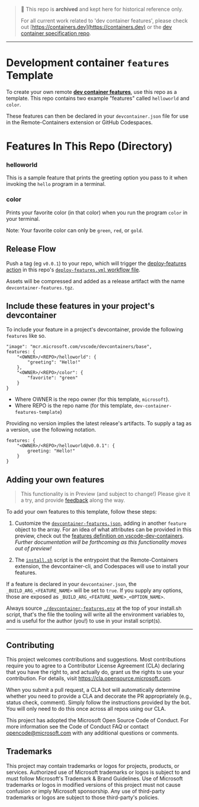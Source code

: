 > 👋 This repo is **archived** and kept here for historical reference only.  
>
> For all current work related to 'dev container features', please check out [https://containers.dev](https://containers.dev) or the [dev container specification repo](https://github.com/devcontainers/spec).

-------

# Development container `features` Template

To create your own remote [**dev container features**](https://code.visualstudio.com/docs/remote/containers#_dev-container-features-preview), use this repo as a template.  This repo contains two example "features" called `helloworld` and `color`.  

These features can then be declared in your `devcontainer.json` file for use in the Remote-Containers extension or GitHub Codespaces.


# Features In This Repo (Directory)

### helloworld

This is a sample feature that prints the greeting option you pass to it when invoking the `hello` program in a terminal.

### color

Prints your favorite color (in that color) when you run the program `color` in your terminal. 

Note: Your favorite color can only be `green`, `red`, or `gold`.

## Release Flow

Push a tag (eg `v0.0.1`) to your repo, which will trigger the [deploy-features action](https://github.com/microsoft/publish-dev-container-features-action) in this repo's [`deploy-features.yml` workflow file](https://github.com/microsoft/dev-container-features-template/blob/main/.github/workflows/deploy-features.yml).

Assets will be compressed and added as a release artifact with the name `devcontainer-features.tgz`. 

## Include these features in your project's devcontainer 

To include your feature in a project's devcontainer, provide the following `features` like so.

```jsonc
"image": "mcr.microsoft.com/vscode/devcontainers/base",
features: {
    "<OWNER>/<REPO>/helloworld": {
        "greeting": "Hello!"
    },
    "<OWNER>/<REPO>/color": {
        "favorite": "green" 
    }
}
```

- Where OWNER is the repo owner (for this template, `microsoft`).
- Where REPO is the repo name (for this template, `dev-container-features-template`)

Providing no version implies the latest release's artifacts.  To supply a tag as a version, use the following notation.

```jsonc
features: {
    "<OWNER>/<REPO>/helloworld@v0.0.1": {
        greeting: "Hello!"
    }
}
```

## Adding your own features

> This functionality is in Preview (and subject to change!) Please give it a try, and provide [feedback](https://github.com/microsoft/dev-container-spec) along the way.

To add your own features to this template, follow these steps:

1. Customize the [`devcontainer-features.json`](https://github.com/microsoft/dev-container-features-template/blob/main/devcontainer-features.json), adding in another `feature` object to the array. For an idea of what attributes can be provided in this preview, check out the [features definition on vscode-dev-containers](https://github.com/microsoft/vscode-dev-containers/blob/main/script-library/container-features/src/devcontainer-features.json).  _Further documentation will be forthcoming as this functionality moves out of preview!_

2. The [`install.sh`](https://github.com/microsoft/dev-container-features-template/blob/main/install.sh) script is the entrypoint that the Remote-Containers extension, the devcontainer-cli, and Codespaces will use to install your features.

If a feature is declared in your `devcontainer.json`,  the `_BUILD_ARG_<FEATURE_NAME>` will be set to `true`.  If you supply any options, those are exposed as `_BUILD_ARG_<FEATURE_NAME>_<OPTION_NAME>`.

Always source [`./devcontainer-features.env`](https://github.com/microsoft/dev-container-features-template/blob/main/install.sh#L9-L11) at the top of your install.sh script, that's the file the tooling will write all the environment variables to, and is useful for the author (you!) to use in your install script(s).

------ 

## Contributing

This project welcomes contributions and suggestions. Most contributions require you to agree to a Contributor License Agreement (CLA) declaring that you have the right to, and actually do, grant us the rights to use your contribution. For details, visit https://cla.opensource.microsoft.com.

When you submit a pull request, a CLA bot will automatically determine whether you need to provide a CLA and decorate the PR appropriately (e.g., status check, comment). Simply follow the instructions provided by the bot. You will only need to do this once across all repos using our CLA.

This project has adopted the Microsoft Open Source Code of Conduct. For more information see the Code of Conduct FAQ or contact opencode@microsoft.com with any additional questions or comments.

## Trademarks

This project may contain trademarks or logos for projects, products, or services. Authorized use of Microsoft trademarks or logos is subject to and must follow Microsoft's Trademark & Brand Guidelines. Use of Microsoft trademarks or logos in modified versions of this project must not cause confusion or imply Microsoft sponsorship. Any use of third-party trademarks or logos are subject to those third-party's policies.
